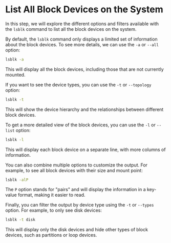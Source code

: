 # List All Block Devices on the System

In this step, we will explore the different options and filters available with the `lsblk` command to list all the block devices on the system.

By default, the `lsblk` command only displays a limited set of information about the block devices. To see more details, we can use the `-a` or `--all` option:

```bash
lsblk -a
```

This will display all the block devices, including those that are not currently mounted.

If you want to see the device types, you can use the `-t` or `--topology` option:

```bash
lsblk -t
```

This will show the device hierarchy and the relationships between different block devices.

To get a more detailed view of the block devices, you can use the `-l` or `--list` option:

```bash
lsblk -l
```

This will display each block device on a separate line, with more columns of information.

You can also combine multiple options to customize the output. For example, to see all block devices with their size and mount point:

```bash
lsblk -alP
```

The `P` option stands for "pairs" and will display the information in a key-value format, making it easier to read.

Finally, you can filter the output by device type using the `-t` or `--types` option. For example, to only see disk devices:

```bash
lsblk -t disk
```

This will display only the disk devices and hide other types of block devices, such as partitions or loop devices.
